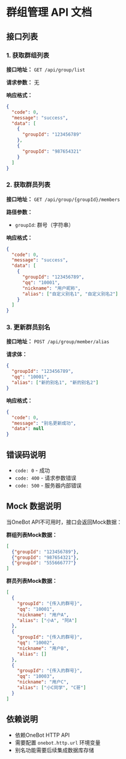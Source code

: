 # 群组管理 API 文档

## 接口列表

### 1. 获取群组列表
**接口地址：** `GET /api/group/list`

**请求参数：** 无

**响应格式：**
```json
{
  "code": 0,
  "message": "success",
  "data": [
    {
      "groupId": "123456789"
    },
    {
      "groupId": "987654321"
    }
  ]
}
```

### 2. 获取群员列表
**接口地址：** `GET /api/group/{groupId}/members`

**路径参数：**
- `groupId`: 群号（字符串）

**响应格式：**
```json
{
  "code": 0,
  "message": "success",
  "data": [
    {
      "groupId": "123456789",
      "qq": "10001",
      "nickname": "用户昵称",
      "alias": ["自定义别名1", "自定义别名2"]
    }
  ]
}
```

### 3. 更新群员别名
**接口地址：** `POST /api/group/member/alias`

**请求体：**
```json
{
  "groupId": "123456789",
  "qq": "10001",
  "alias": ["新的别名1", "新的别名2"]
}
```

**响应格式：**
```json
{
  "code": 0,
  "message": "别名更新成功",
  "data": null
}
```

## 错误码说明

- `code: 0` - 成功
- `code: 400` - 请求参数错误
- `code: 500` - 服务器内部错误

## Mock 数据说明

当OneBot API不可用时，接口会返回Mock数据：

**群组列表Mock数据：**
```json
[
  {"groupId": "123456789"},
  {"groupId": "987654321"},
  {"groupId": "555666777"}
]
```

**群员列表Mock数据：**
```json
[
  {
    "groupId": "{传入的群号}",
    "qq": "10001",
    "nickname": "用户A",
    "alias": ["小A", "阿A"]
  },
  {
    "groupId": "{传入的群号}",
    "qq": "10002",
    "nickname": "用户B",
    "alias": []
  },
  {
    "groupId": "{传入的群号}",
    "qq": "10003",
    "nickname": "用户C",
    "alias": ["小C同学", "C哥"]
  }
]
```

## 依赖说明

- 依赖OneBot HTTP API
- 需要配置 `onebot.http.url` 环境变量
- 别名功能需要后续集成数据库存储 